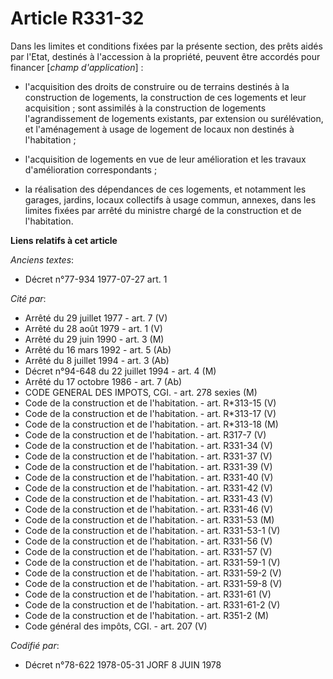 # Article R331-32

Dans les limites et conditions fixées par la présente section, des prêts aidés par l'Etat, destinés à l'accession à la
propriété, peuvent être accordés pour financer [*champ d'application*] :

- l'acquisition des droits de construire ou de terrains destinés à la construction de logements, la construction de ces
logements et leur acquisition ; sont assimilés à la construction de logements l'agrandissement de logements existants, par
extension ou surélévation, et l'aménagement à usage de logement de locaux non destinés à l'habitation ;

- l'acquisition de logements en vue de leur amélioration et les travaux d'amélioration correspondants ;

- la réalisation des dépendances de ces logements, et notamment les garages, jardins, locaux collectifs à usage commun,
annexes, dans les limites fixées par arrêté du ministre chargé de la construction et de l'habitation.

**Liens relatifs à cet article**

_Anciens textes_:

  - Décret n°77-934 1977-07-27 art. 1

_Cité par_:

  - Arrêté du 29 juillet 1977 - art. 7 (V)
  - Arrêté du 28 août 1979 - art. 1 (V)
  - Arrêté du 29 juin 1990 - art. 3 (M)
  - Arrêté du 16 mars 1992 - art. 5 (Ab)
  - Arrêté du 8 juillet 1994 - art. 3 (Ab)
  - Décret n°94-648 du 22 juillet 1994 - art. 4 (M)
  - Arrêté du 17 octobre 1986 - art. 7 (Ab)
  - CODE GENERAL DES IMPOTS, CGI. - art. 278 sexies (M)
  - Code de la construction et de l'habitation. - art. R*313-15 (V)
  - Code de la construction et de l'habitation. - art. R*313-17 (V)
  - Code de la construction et de l'habitation. - art. R*313-18 (M)
  - Code de la construction et de l'habitation. - art. R317-7 (V)
  - Code de la construction et de l'habitation. - art. R331-34 (V)
  - Code de la construction et de l'habitation. - art. R331-37 (V)
  - Code de la construction et de l'habitation. - art. R331-39 (V)
  - Code de la construction et de l'habitation. - art. R331-40 (V)
  - Code de la construction et de l'habitation. - art. R331-42 (V)
  - Code de la construction et de l'habitation. - art. R331-43 (V)
  - Code de la construction et de l'habitation. - art. R331-46 (V)
  - Code de la construction et de l'habitation. - art. R331-53 (M)
  - Code de la construction et de l'habitation. - art. R331-53-1 (V)
  - Code de la construction et de l'habitation. - art. R331-56 (V)
  - Code de la construction et de l'habitation. - art. R331-57 (V)
  - Code de la construction et de l'habitation. - art. R331-59-1 (V)
  - Code de la construction et de l'habitation. - art. R331-59-2 (V)
  - Code de la construction et de l'habitation. - art. R331-59-8 (V)
  - Code de la construction et de l'habitation. - art. R331-61 (V)
  - Code de la construction et de l'habitation. - art. R331-61-2 (V)
  - Code de la construction et de l'habitation. - art. R351-2 (M)
  - Code général des impôts, CGI. - art. 207 (V)

_Codifié par_:

  - Décret n°78-622 1978-05-31 JORF 8 JUIN 1978
